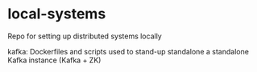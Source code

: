 # local-systems
Repo for setting up distributed systems locally

kafka: Dockerfiles and scripts used to stand-up standalone a standalone Kafka instance (Kafka + ZK)
